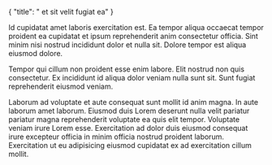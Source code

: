 {
  "title": " et sit velit fugiat ea"
}

Id cupidatat amet laboris exercitation est. Ea tempor aliqua occaecat tempor proident ea cupidatat et ipsum reprehenderit anim consectetur officia. Sint minim nisi nostrud incididunt dolor et nulla sit. Dolore tempor est aliqua eiusmod dolore.

Tempor qui cillum non proident esse enim labore. Elit nostrud non quis consectetur. Ex incididunt id aliqua dolor veniam nulla sunt sit. Sunt fugiat reprehenderit eiusmod veniam.

Laborum ad voluptate et aute consequat sunt mollit id anim magna. In aute laborum amet laborum. Eiusmod duis Lorem deserunt nulla velit pariatur pariatur magna reprehenderit voluptate ea quis elit tempor. Voluptate veniam irure Lorem esse. Exercitation ad dolor duis eiusmod consequat irure excepteur officia in minim officia nostrud proident laborum. Exercitation ut eu adipisicing eiusmod cupidatat ex ad exercitation cillum mollit.